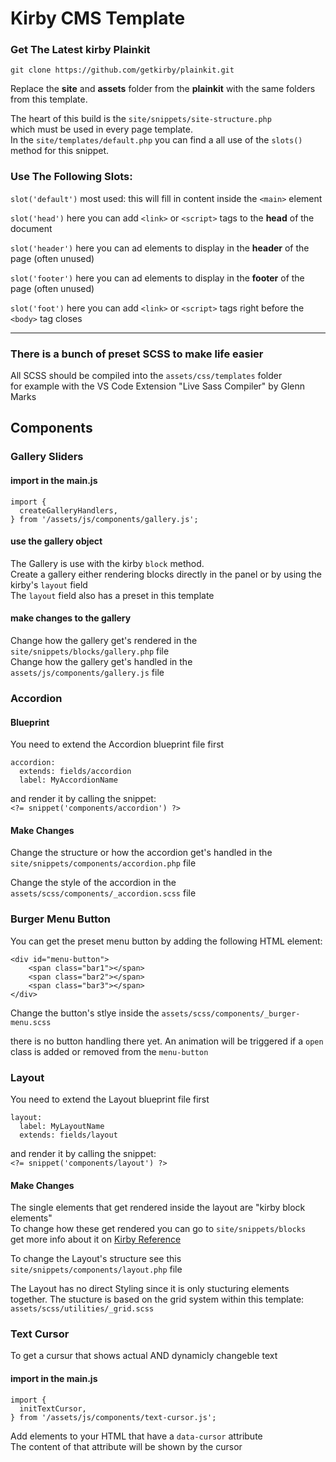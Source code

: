 # Kirby CMS Template

### Get The Latest kirby Plainkit
```
git clone https://github.com/getkirby/plainkit.git
```  
Replace the **site** and **assets** folder from the **plainkit** with the same folders from this template.

The heart of this build is the `site/snippets/site-structure.php`  
which must be used in every page template.  
In the `site/templates/default.php` you can find a all use of the `slots()` method for this snippet.  
  
  
### Use The Following Slots:

`slot('default')`   most used: this will fill in content inside the `<main>` element  
  
`slot('head')`      here you can add `<link>` or `<script>` tags to the **head** of the document  
  
`slot('header')`    here you can ad elements to display in the **header** of the page (often unused)  
  
`slot('footer')`    here you can ad elements to display in the **footer** of the page (often unused)  
  
`slot('foot')`      here you can add `<link>` or `<script>` tags right before the `<body>` tag closes  


______________________

### There is a bunch of preset SCSS to make life easier
All SCSS should be compiled into the `assets/css/templates` folder  
for example with the VS Code Extension "Live Sass Compiler" by Glenn Marks  


## Components

### Gallery Sliders
#### import in the main.js
```
import {  
  createGalleryHandlers,  
} from '/assets/js/components/gallery.js';
```  

#### use the gallery object
The Gallery is use with the kirby `block` method.  
Create a gallery either rendering blocks directly in the panel or by using the kirby's `layout` field  
The `layout` field also has a preset in this template  

#### make changes to the gallery
Change how the gallery get's rendered in the `site/snippets/blocks/gallery.php` file  
Change how the gallery get's handled in the `assets/js/components/gallery.js` file  


### Accordion
#### Blueprint
You need to extend the Accordion blueprint file first  
```
accordion:  
  extends: fields/accordion  
  label: MyAccordionName
``` 

and render it by calling the snippet:  
`<?= snippet('components/accordion') ?>`

#### Make Changes
Change the structure or how the accordion get's handled in the `site/snippets/components/accordion.php` file

Change the style of the accordion in the `assets/scss/components/_accordion.scss` file


### Burger Menu Button
You can get the preset menu button by adding the following HTML element:  
```
<div id="menu-button">  
    <span class="bar1"></span>  
    <span class="bar2"></span>  
    <span class="bar3"></span>  
</div>
```

Change the button's stlye inside the `assets/scss/components/_burger-menu.scss`  

there is no button handling there yet. An animation will be triggered if a `open` class is added or removed from the `menu-button`  


### Layout
You need to extend the Layout blueprint file first  
```
layout:  
  label: MyLayoutName  
  extends: fields/layout
```

and render it by calling the snippet:  
`<?= snippet('components/layout') ?>`

#### Make Changes
The single elements that get rendered inside the layout are "kirby block elements"   
To change how these get rendered you can go to `site/snippets/blocks`  
get more info about it on [Kirby Reference](https://getkirby.com/docs/reference/panel/fields/blocks)   

To change the Layout's structure see this `site/snippets/components/layout.php` file  

The Layout has no direct Styling since it is only stucturing elements together. The stucture is based on the grid system within this template:  
`assets/scss/utilities/_grid.scss`


### Text Cursor
To get a cursur that shows actual AND dynamicly changeble text  

#### import in the main.js
```
import {  
  initTextCursor,  
} from '/assets/js/components/text-cursor.js';
``` 

Add elements to your HTML that have a `data-cursor` attribute  
The content of that attribute will be shown by the cursor  

